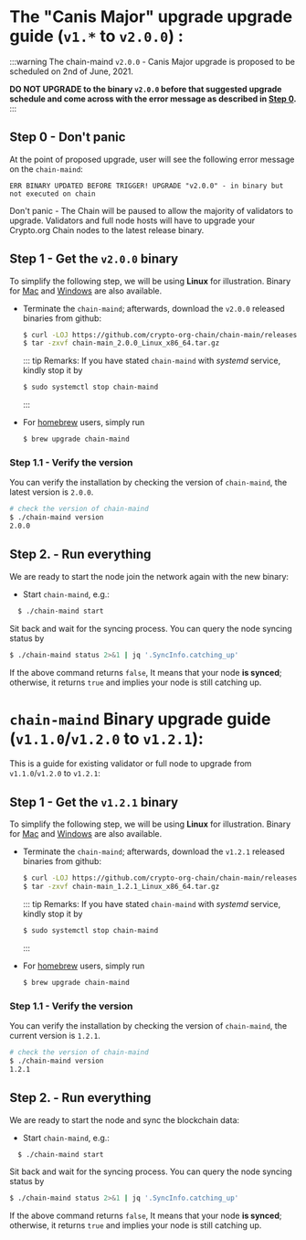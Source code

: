 # The "Canis Major" upgrade upgrade guide (`v1.*` to `v2.0.0`) : 

:::warning
The chain-maind `v2.0.0` - Canis Major upgrade is proposed to be scheduled on 2nd of June, 2021. 

**DO NOT UPGRADE to the binary `v2.0.0` before that suggested upgrade schedule and come across with the error message as described in [Step 0](#step-0-don-t-panic).**
:::
## Step 0 - Don't panic 
At the point of proposed upgrade, user will see the following error message on the `chain-maind`: 

`ERR BINARY UPDATED BEFORE TRIGGER! UPGRADE "v2.0.0" - in binary but not executed on chain`

Don't panic - The Chain will be paused to allow the majority of validators to upgrade. Validators and full node hosts will have to upgrade your Crypto.org Chain nodes to the latest release binary.
## Step 1 - Get the `v2.0.0` binary

To simplify the following step, we will be using **Linux** for illustration. Binary for
[Mac](https://github.com/crypto-org-chain/chain-main/releases/download/v2.0.0/chain-main_2.0.0_Darwin_x86_64.tar.gz) and [Windows](https://github.com/crypto-org-chain/chain-main/releases/download/v2.0.0/chain-main_2.0.0_Windows_x86_64.zip) are also available. 

- Terminate the `chain-maind`; afterwards, download the `v2.0.0` released binaries from github:

  ```bash
  $ curl -LOJ https://github.com/crypto-org-chain/chain-main/releases/download/v2.0.0/chain-main_2.0.0_Linux_x86_64.tar.gz
  $ tar -zxvf chain-main_2.0.0_Linux_x86_64.tar.gz
  ```


    ::: tip Remarks: 
    If you have stated `chain-maind` with *systemd* service, kindly stop it by 

    ```bash 
    $ sudo systemctl stop chain-maind
    ```

    :::



- For [homebrew](https://github.com/crypto-org-chain/homebrew-chain-maind#chain-maind-homebrew-tap) users, simply run 

    ```bash 
    $ brew upgrade chain-maind
    ```

### Step 1.1 -  Verify the version

You can verify the installation by checking the version of `chain-maind`, the latest version is `2.0.0`.

  ```bash 
  # check the version of chain-maind
  $ ./chain-maind version
  2.0.0
  ```

## Step 2. - Run everything

We are ready to start the node join the network again with the new binary:

- Start `chain-maind`, e.g.:

```bash
  $ ./chain-maind start
```

Sit back and wait for the syncing process. You can query the node syncing status by
  ```bash
  $ ./chain-maind status 2>&1 | jq '.SyncInfo.catching_up'
  ```
  If the above command returns `false`, It means that your node **is synced**; otherwise, it returns `true` and implies your node is still catching up.




# `chain-maind` Binary upgrade guide (`v1.1.0`/`v1.2.0` to `v1.2.1`):

This is a guide for existing validator or full node to upgrade from `v1.1.0`/`v1.2.0` to `v1.2.1`:



## Step 1 - Get the `v1.2.1` binary

To simplify the following step, we will be using **Linux** for illustration. Binary for
[Mac](https://github.com/crypto-org-chain/chain-main/releases/download/v1.2.1/chain-main_1.2.1_Darwin_x86_64.tar.gz) and [Windows](https://github.com/crypto-org-chain/chain-main/releases/download/v1.2.1/chain-main_1.2.1_Windows_x86_64.zip) are also available. 

- Terminate the `chain-maind`; afterwards, download the `v1.2.1` released binaries from github:

  ```bash
  $ curl -LOJ https://github.com/crypto-org-chain/chain-main/releases/download/v1.2.1/chain-main_1.2.1_Linux_x86_64.tar.gz
  $ tar -zxvf chain-main_1.2.1_Linux_x86_64.tar.gz
  ```


    ::: tip Remarks: 
    If you have stated `chain-maind` with *systemd* service, kindly stop it by 

    ```bash 
    $ sudo systemctl stop chain-maind
    ```

    :::



- For [homebrew](https://github.com/crypto-org-chain/homebrew-chain-maind#chain-maind-homebrew-tap) users, simply run 

    ```bash 
    $ brew upgrade chain-maind
    ```

### Step 1.1 -  Verify the version

You can verify the installation by checking the version of `chain-maind`, the current version is `1.2.1`.

  ```bash 
  # check the version of chain-maind
  $ ./chain-maind version
  1.2.1
  ```

## Step 2. - Run everything

We are ready to start the node and sync the blockchain data:

- Start `chain-maind`, e.g.:

```bash
  $ ./chain-maind start
```

Sit back and wait for the syncing process. You can query the node syncing status by
  ```bash
  $ ./chain-maind status 2>&1 | jq '.SyncInfo.catching_up'
  ```
  If the above command returns `false`, It means that your node **is synced**; otherwise, it returns `true` and implies your node is still catching up.

